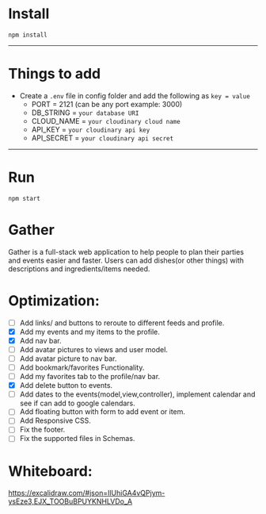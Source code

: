 # Install

`npm install`

---

# Things to add

- Create a `.env` file in config folder and add the following as `key = value`
  - PORT = 2121 (can be any port example: 3000)
  - DB_STRING = `your database URI`
  - CLOUD_NAME = `your cloudinary cloud name`
  - API_KEY = `your cloudinary api key`
  - API_SECRET = `your cloudinary api secret`

---

# Run

`npm start`
# Gather
<!-- ![preppLogo](https://user-images.githubusercontent.com/67973604/194168057-c3d3e61e-aa25-486b-ae90-de607c4037fe.gif) -->

Gather is a full-stack web application to help people to plan their parties and events easier and faster.
Users can add dishes(or other things) with descriptions and ingredients/items needed.

 # Optimization:
- [ ] Add links/ and buttons to reroute to different feeds and profile.
- [x] Add my events and my items to the profile.
- [x] Add nav bar.
- [ ] Add avatar pictures to views and user model.
- [ ] Add avatar picture to nav bar.
- [ ] Add bookmark/favorites Functionality.
- [ ] Add my favorites tab to the profile/nav bar.
- [x] Add delete button to events.
- [ ] Add dates to the events(model,view,controller), implement calendar and see if can add to google calendars.
- [ ] Add floating button with form to add event or item.
- [ ] Add Responsive CSS.
- [ ] Fix the footer.
- [ ] Fix the supported files in Schemas.
# Whiteboard:

https://excalidraw.com/#json=IlUhiGA4vQPjym-ysEze3,EJX_TOOBuBPUYKNHLVDo_A
